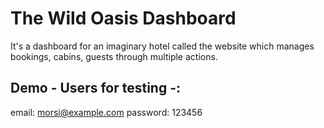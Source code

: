 # The Wild Oasis Dashboard

It's a dashboard for an imaginary hotel called the website which manages bookings, cabins, guests through multiple actions.

## Demo - Users for testing -:

email: morsi@example.com
password: 123456
